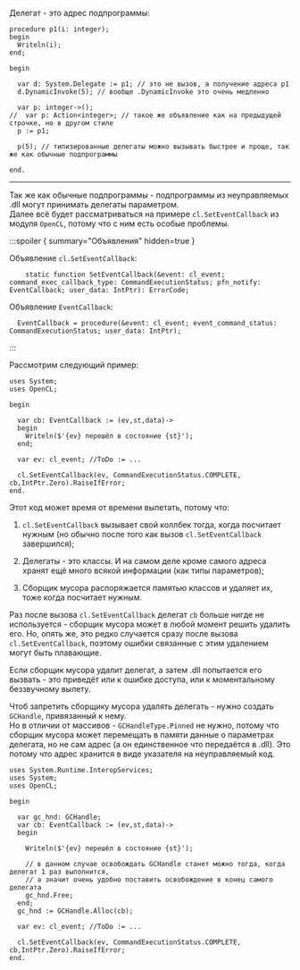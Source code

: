 


Делегат - это адрес подпрограммы:
```
procedure p1(i: integer);
begin
  Writeln(i);
end;

begin
  
  var d: System.Delegate := p1; // это не вызов, а получение адреса p1
  d.DynamicInvoke(5); // вообще .DynamicInvoke это очень медленно
  
  var p: integer->();
//  var p: Action<integer>; // такое же объявление как на предыдущей строчке, но в другом стиле
  p := p1;
  
  p(5); // типизированные делегаты можно вызывать быстрее и проще, так же как обычные подпрограммы
  
end.
```

---

Так же как обычные подпрограммы - подпрограммы из неуправляемых .dll могут принимать делегаты параметром.\
Далее всё будет рассматриваться на примере `cl.SetEventCallback` из модуля `OpenCL`, потому что с ним есть особые проблемы.

:::spoiler { summary="Объявления" hidden=true }

Объявление `cl.SetEventCallback`:
```
    static function SetEventCallback(&event: cl_event; command_exec_callback_type: CommandExecutionStatus; pfn_notify: EventCallback; user_data: IntPtr): ErrorCode;
```
Объявление `EventCallback`:
```
  EventCallback = procedure(&event: cl_event; event_command_status: CommandExecutionStatus; user_data: IntPtr);
```

:::

Рассмотрим следующий пример:
```
uses System;
uses OpenCL;

begin
  
  var cb: EventCallback := (ev,st,data)->
  begin
    Writeln($'{ev} перешёл в состояние {st}');
  end;
  
  var ev: cl_event; //ToDo := ...
  
  cl.SetEventCallback(ev, CommandExecutionStatus.COMPLETE, cb,IntPtr.Zero).RaiseIfError;
end.
```
Этот код может время от времени вылетать, потому что:

1. `cl.SetEventCallback` вызывает свой коллбек тогда, когда посчитает нужным (но обычно после того как вызов `cl.SetEventCallback` завершился);

2. Делегаты - это классы. И на самом деле кроме самого адреса хранят ещё много всякой информации (как типы параметров);

3. Сборщик мусора распоряжается памятью классов и удаляет их, тоже когда посчитает нужным.

Раз после вызова `cl.SetEventCallback` делегат `cb` больше нигде не используется - сборщик мусора может в любой момент
решить удалить его. Но, опять же, это редко случается сразу после вызова `cl.SetEventCallback`,
поэтому ошибки связанные с этим удалением могут быть плавающие.

Если сборщик мусора удалит делегат, а затем .dll попытается его вызвать -
это приведёт или к ошибке доступа, или к моментальному беззвучному вылету.

Чтоб запретить сборщику мусора удалять делегать - нужно создать `GCHandle`, привязанный к нему.\
Но в отличии от массивов - `GCHandleType.Pinned` не нужно, потому что сборщик мусора может перемещать
в памяти данные о параметрах делегата, но не сам адрес (а он единственное что передаётся в .dll).
Это потому что адрес хранится в виде указателя на неуправляемый код.

```
uses System.Runtime.InteropServices;
uses System;
uses OpenCL;

begin
  
  var gc_hnd: GCHandle;
  var cb: EventCallback := (ev,st,data)->
  begin
    
    Writeln($'{ev} перешёл в состояние {st}');
    
    // в данном случае освобождать GCHandle станет можно тогда, когда делегат 1 раз выполнится,
    // а значит очень удобно поставить освобождение в конец самого делегата
    gc_hnd.Free;
  end;
  gc_hnd := GCHandle.Alloc(cb);
  
  var ev: cl_event; //ToDo := ...
  
  cl.SetEventCallback(ev, CommandExecutionStatus.COMPLETE, cb,IntPtr.Zero).RaiseIfError;
end.
```


